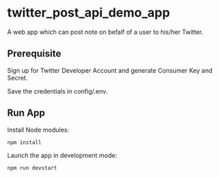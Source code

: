 # twitter_post_api_demo_app

A web app which can post note on befalf of a user to his/her Twitter.     

## Prerequisite  
Sign up for Twitter Developer Account and generate Consumer Key and Secret.       

Save the credentials in config/.env.        

## Run App
Install Node modules: 
```
npm install
```

Launch the app in development mode:
```
npm run devstart
```
